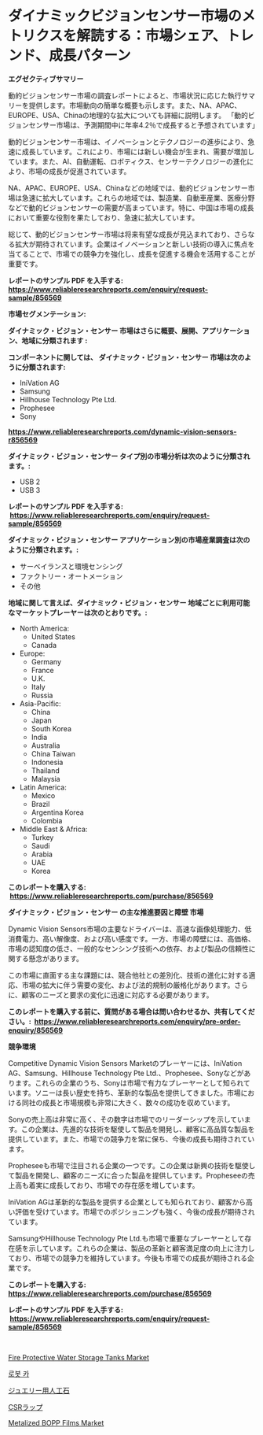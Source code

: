 <p><h1>ダイナミックビジョンセンサー市場のメトリクスを解読する：市場シェア、トレンド、成長パターン</h1></p><p><strong>エグゼクティブサマリー</strong></p>
<p><p>動的ビジョンセンサー市場の調査レポートによると、市場状況に応じた執行サマリーを提供します。市場動向の簡単な概要も示します。また、NA、APAC、EUROPE、USA、Chinaの地理的な拡大についても詳細に説明します。 「動的ビジョンセンサー市場は、予測期間中に年率4.2％で成長すると予想されています」</p><p>動的ビジョンセンサー市場は、イノベーションとテクノロジーの進歩により、急速に成長しています。これにより、市場には新しい機会が生まれ、需要が増加しています。また、AI、自動運転、ロボティクス、センサーテクノロジーの進化により、市場の成長が促進されています。</p><p>NA、APAC、EUROPE、USA、Chinaなどの地域では、動的ビジョンセンサー市場は急速に拡大しています。これらの地域では、製造業、自動車産業、医療分野などで動的ビジョンセンサーの需要が高まっています。特に、中国は市場の成長において重要な役割を果たしており、急速に拡大しています。</p><p>総じて、動的ビジョンセンサー市場は将来有望な成長が見込まれており、さらなる拡大が期待されています。企業はイノベーションと新しい技術の導入に焦点を当てることで、市場での競争力を強化し、成長を促進する機会を活用することが重要です。</p></p>
<p><strong>レポートのサンプル PDF を入手する: <a href="https://www.reliableresearchreports.com/enquiry/request-sample/856569">https://www.reliableresearchreports.com/enquiry/request-sample/856569</a></strong></p>
<p><strong>市場セグメンテーション:</strong></p>
<p><strong> ダイナミック・ビジョン・センサー 市場はさらに概要、展開、アプリケーション、地域に分類されます :</strong></p>
<p><strong>コンポーネントに関しては、 ダイナミック・ビジョン・センサー 市場は次のように分類されます: &nbsp;</strong></p>
<p><ul><li>IniVation AG</li><li>Samsung</li><li>Hillhouse Technology Pte Ltd.</li><li>Prophesee</li><li>Sony</li></ul></p>
<p><strong><a href="https://www.reliableresearchreports.com/dynamic-vision-sensors-r856569">https://www.reliableresearchreports.com/dynamic-vision-sensors-r856569</a></strong></p>
<p><strong> ダイナミック・ビジョン・センサー タイプ別の市場分析は次のように分類されます。:</strong></p>
<p><ul><li>USB 2</li><li>USB 3</li></ul></p>
<p><strong>レポートのサンプル PDF を入手する: &nbsp;<a href="https://www.reliableresearchreports.com/enquiry/request-sample/856569">https://www.reliableresearchreports.com/enquiry/request-sample/856569</a></strong></p>
<p><strong> ダイナミック・ビジョン・センサー アプリケーション別の市場産業調査は次のように分類されます。:</strong></p>
<p><ul><li>サーベイランスと環境センシング</li><li>ファクトリー・オートメーション</li><li>その他</li></ul></p>
<p><strong>地域に関して言えば、ダイナミック・ビジョン・センサー 地域ごとに利用可能なマーケットプレーヤーは次のとおりです。:</strong></p>
<p><ul>
    <li>
        North America:
        <ul>
            <li>United States</li>
            <li>Canada</li>
        </ul>
    </li>
    <li>
        Europe:
        <ul>
            <li>Germany</li>
            <li>France</li>
            <li>U.K.</li>
            <li>Italy</li>
            <li>Russia</li>
        </ul>
    </li>
    <li>
        Asia-Pacific:
        <ul>
            <li>China</li>
            <li>Japan</li>
            <li>South Korea</li>
            <li>India</li>
            <li>Australia</li>
            <li>China Taiwan</li>
            <li>Indonesia</li>
            <li>Thailand</li>
            <li>Malaysia</li>
        </ul>
    </li>
    <li>
        Latin America:
        <ul>
            <li>Mexico</li>
            <li>Brazil</li>
            <li>Argentina Korea</li>
            <li>Colombia</li>
        </ul>
    </li>
    <li>
        Middle East & Africa:
        <ul>
            <li>Turkey</li>
            <li>Saudi</li>
            <li>Arabia</li>
            <li>UAE</li>
            <li>Korea</li>
        </ul>
    </li>
    </ul></p>
<p><strong>このレポートを購入する: &nbsp;<a href="https://www.reliableresearchreports.com/purchase/856569">https://www.reliableresearchreports.com/purchase/856569</a></strong></p>
<p><strong>ダイナミック・ビジョン・センサー の主な推進要因と障壁 市場</strong></p>
<p><p>Dynamic Vision Sensors市場の主要なドライバーは、高速な画像処理能力、低消費電力、高い解像度、および高い感度です。一方、市場の障壁には、高価格、市場の認知度の低さ、一般的なセンシング技術への依存、および製品の信頼性に関する懸念があります。</p><p>この市場に直面する主な課題には、競合他社との差別化、技術の進化に対する適応、市場の拡大に伴う需要の変化、および法的規制の厳格化があります。さらに、顧客のニーズと要求の変化に迅速に対応する必要があります。</p></p>
<p><strong>このレポートを購入する前に、質問がある場合は問い合わせるか、共有してください。:&nbsp; <a href="https://www.reliableresearchreports.com/enquiry/pre-order-enquiry/856569">https://www.reliableresearchreports.com/enquiry/pre-order-enquiry/856569</a></strong></p>
<p><strong>競争環境</strong></p>
<p><p>Competitive Dynamic Vision Sensors Marketのプレーヤーには、IniVation AG、Samsung、Hillhouse Technology Pte Ltd.、Prophesee、Sonyなどがあります。これらの企業のうち、Sonyは市場で有力なプレーヤーとして知られています。ソニーは長い歴史を持ち、革新的な製品を提供してきました。市場における同社の成長と市場規模も非常に大きく、数々の成功を収めています。</p><p>Sonyの売上高は非常に高く、その数字は市場でのリーダーシップを示しています。この企業は、先進的な技術を駆使して製品を開発し、顧客に高品質な製品を提供しています。また、市場での競争力を常に保ち、今後の成長も期待されています。</p><p>Propheseeも市場で注目される企業の一つです。この企業は新興の技術を駆使して製品を開発し、顧客のニーズに合った製品を提供しています。Propheseeの売上高も着実に成長しており、市場での存在感を増しています。</p><p>IniVation AGは革新的な製品を提供する企業としても知られており、顧客から高い評価を受けています。市場でのポジショニングも強く、今後の成長が期待されています。</p><p>SamsungやHillhouse Technology Pte Ltd.も市場で重要なプレーヤーとして存在感を示しています。これらの企業は、製品の革新と顧客満足度の向上に注力しており、市場での競争力を維持しています。今後も市場での成長が期待される企業です。</p></p>
<p><strong>このレポートを購入する: &nbsp; <a href="https://www.reliableresearchreports.com/purchase/856569">https://www.reliableresearchreports.com/purchase/856569</a></strong></p>
<p><strong>レポートのサンプル PDF を入手する: &nbsp;<a href="https://www.reliableresearchreports.com/enquiry/request-sample/856569">https://www.reliableresearchreports.com/enquiry/request-sample/856569</a></strong><strong></strong></p>
<p>&nbsp;</p>
<p><p><a href="https://www.linkedin.com/pulse/fire-protective-water-storage-tanks-market-research-report-aek8e?trackingId=8pQsKw3AMKWCLSh29K9WNQ%3D%3D">Fire Protective Water Storage Tanks Market</a></p><p><a href="https://medium.com/@guyeichert86/%EB%A1%9C%EB%B4%87-%EC%9E%90%EB%8F%99%EC%B0%A8-%EC%8B%9C%EC%9E%A5-2031%EB%85%84%EA%B9%8C%EC%A7%80-%EC%84%B1%EA%B3%B5%EC%A0%81%EC%9D%B8-%EB%B9%84%EC%A6%88%EB%8B%88%EC%8A%A4-%EC%A0%84%EB%9E%B5%EC%9D%98-%EC%97%B4%EC%87%A0-%EC%98%88%EC%B8%A1-53b529c61bfe">로봇 카</a></p><p><a href="https://github.com/RodHoppe07/Market-Research-Report-List-1/blob/main/767756119137.md">ジュエリー用人工石</a></p><p><a href="https://medium.com/@tigerprawn1996/csr%E3%83%A9%E3%83%83%E3%83%97%E5%B8%82%E5%A0%B4-%E3%82%BF%E3%82%A4%E3%83%97-%E5%BF%9C%E7%94%A8-%E5%9C%B0%E7%90%86%E3%81%AB%E3%82%88%E3%82%8B%E5%8C%85%E6%8B%AC%E7%9A%84%E8%A9%95%E4%BE%A1-0136f24e26be">CSRラップ</a></p><p><a href="https://www.linkedin.com/pulse/metalized-bopp-films-market-centers-aspects-growth-share-opportunity-hmyie?trackingId=InTLzoxowXa%2BMa34cKrWDA%3D%3D">Metalized BOPP Films Market</a></p></p>